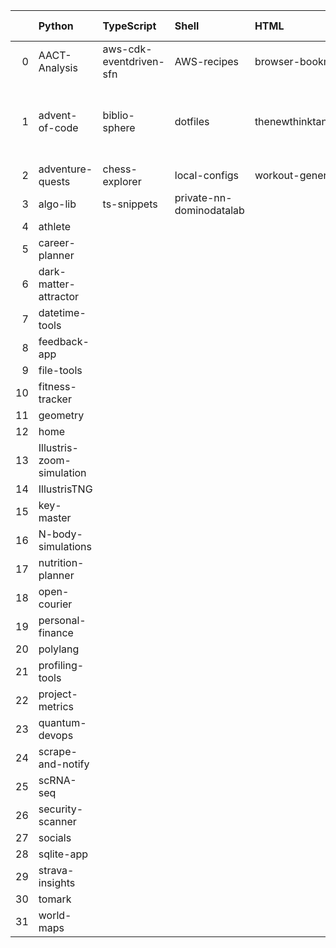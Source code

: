 |    | Python                    | TypeScript              | Shell                    | HTML                      | Dockerfile   | Jupyter Notebook   | R                                                        | JavaScript                           | CSS               | Go              | PowerShell   | Cypher                |
|---:|:--------------------------|:------------------------|:-------------------------|:--------------------------|:-------------|:-------------------|:---------------------------------------------------------|:-------------------------------------|:------------------|:----------------|:-------------|:----------------------|
|  0 | AACT-Analysis             | aws-cdk-eventdriven-sfn | AWS-recipes              | browser-bookmarks         | code-vault   | codespaces-models  | Computation-Optimizations                                | DHC                                  | frontend-patterns | kube-playground | nn-private   | social-media-insights |
|  1 | advent-of-code            | biblio-sphere           | dotfiles                 | thenewthinktank.github.io |              | hypothesis-testing | Coursera-Data-Science-Foundations-using-R-Specialization | web-application-jquery-and-bootstrap |                   | sous-chef       | performance  |                       |
|  2 | adventure-quests          | chess-explorer          | local-configs            | workout-generator         |              | mnist-classifyer   | wearable-computing                                       |                                      |                   |                 |              |                       |
|  3 | algo-lib                  | ts-snippets             | private-nn-dominodatalab |                           |              | sandbox            |                                                          |                                      |                   |                 |              |                       |
|  4 | athlete                   |                         |                          |                           |              | twitter-novo       |                                                          |                                      |                   |                 |              |                       |
|  5 | career-planner            |                         |                          |                           |              |                    |                                                          |                                      |                   |                 |              |                       |
|  6 | dark-matter-attractor     |                         |                          |                           |              |                    |                                                          |                                      |                   |                 |              |                       |
|  7 | datetime-tools            |                         |                          |                           |              |                    |                                                          |                                      |                   |                 |              |                       |
|  8 | feedback-app              |                         |                          |                           |              |                    |                                                          |                                      |                   |                 |              |                       |
|  9 | file-tools                |                         |                          |                           |              |                    |                                                          |                                      |                   |                 |              |                       |
| 10 | fitness-tracker           |                         |                          |                           |              |                    |                                                          |                                      |                   |                 |              |                       |
| 11 | geometry                  |                         |                          |                           |              |                    |                                                          |                                      |                   |                 |              |                       |
| 12 | home                      |                         |                          |                           |              |                    |                                                          |                                      |                   |                 |              |                       |
| 13 | Illustris-zoom-simulation |                         |                          |                           |              |                    |                                                          |                                      |                   |                 |              |                       |
| 14 | IllustrisTNG              |                         |                          |                           |              |                    |                                                          |                                      |                   |                 |              |                       |
| 15 | key-master                |                         |                          |                           |              |                    |                                                          |                                      |                   |                 |              |                       |
| 16 | N-body-simulations        |                         |                          |                           |              |                    |                                                          |                                      |                   |                 |              |                       |
| 17 | nutrition-planner         |                         |                          |                           |              |                    |                                                          |                                      |                   |                 |              |                       |
| 18 | open-courier              |                         |                          |                           |              |                    |                                                          |                                      |                   |                 |              |                       |
| 19 | personal-finance          |                         |                          |                           |              |                    |                                                          |                                      |                   |                 |              |                       |
| 20 | polylang                  |                         |                          |                           |              |                    |                                                          |                                      |                   |                 |              |                       |
| 21 | profiling-tools           |                         |                          |                           |              |                    |                                                          |                                      |                   |                 |              |                       |
| 22 | project-metrics           |                         |                          |                           |              |                    |                                                          |                                      |                   |                 |              |                       |
| 23 | quantum-devops            |                         |                          |                           |              |                    |                                                          |                                      |                   |                 |              |                       |
| 24 | scrape-and-notify         |                         |                          |                           |              |                    |                                                          |                                      |                   |                 |              |                       |
| 25 | scRNA-seq                 |                         |                          |                           |              |                    |                                                          |                                      |                   |                 |              |                       |
| 26 | security-scanner          |                         |                          |                           |              |                    |                                                          |                                      |                   |                 |              |                       |
| 27 | socials                   |                         |                          |                           |              |                    |                                                          |                                      |                   |                 |              |                       |
| 28 | sqlite-app                |                         |                          |                           |              |                    |                                                          |                                      |                   |                 |              |                       |
| 29 | strava-insights           |                         |                          |                           |              |                    |                                                          |                                      |                   |                 |              |                       |
| 30 | tomark                    |                         |                          |                           |              |                    |                                                          |                                      |                   |                 |              |                       |
| 31 | world-maps                |                         |                          |                           |              |                    |                                                          |                                      |                   |                 |              |                       |